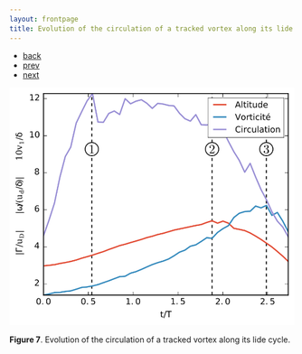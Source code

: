 ```yaml
---
layout: frontpage
title: Evolution of the circulation of a tracked vortex along its lide cycle
---
```


<div class="navbar">
  <div class="navbar-inner">
      <ul class="nav">
        <li><a href="../../index.html#vortex-detection">back</a></li>
        <li><a href="POFM_density_map.html">prev</a></li>
        <li><a href="DETECT_sadd_ori.html">next</a></li>
      </ul>
  </div>
</div>


![Vortex circulation evolution](../../assets/pics/vort_properties_evol.png)

**Figure 7**.
Evolution of the circulation of a tracked vortex along its lide cycle.
